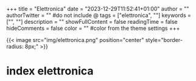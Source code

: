 +++
title = "Elettronica"
date = "2023-12-29T11:52:41+01:00"
author = ""
authorTwitter = "" #do not include @
tags = ["elettronica", ""]
keywords = ["", ""]
description = ""
showFullContent = false
readingTime = false
hideComments = false
color = "" #color from the theme settings
+++

{{< image src="img/elettronica.png" position="center" style="border-radius: 8px;" >}}

# index elettronica
